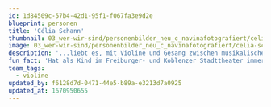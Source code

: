 ```yaml
---
id: 1d84509c-57b4-42d1-95f1-f067fa3e9d2e
blueprint: personen
title: 'Célia Schann'
thumbnail: 03_wer-wir-sind/personenbilder_neu_c_navinafotografiert/celia-schann_(c)_navinafotografiert-3937-b.jpg
image: 03_wer-wir-sind/personenbilder_neu_c_navinafotografiert/celia-schann_(c)_navinafotografiert-3937-b.jpg
description: '...liebt es, mit Violine und Gesang zwischen musikalischen Welten zu wandeln und legt dabei immer Wert darauf, Gefühle zu transportieren.'
fun_fact: 'Hat als Kind im Freiburger- und Koblenzer Stadttheater immer nur männliche Statistenrollen abbekommen.'
team_tags:
  - violine
updated_by: f6128d7d-0471-44e5-b89a-e3213d7a0925
updated_at: 1670950655
---
```

